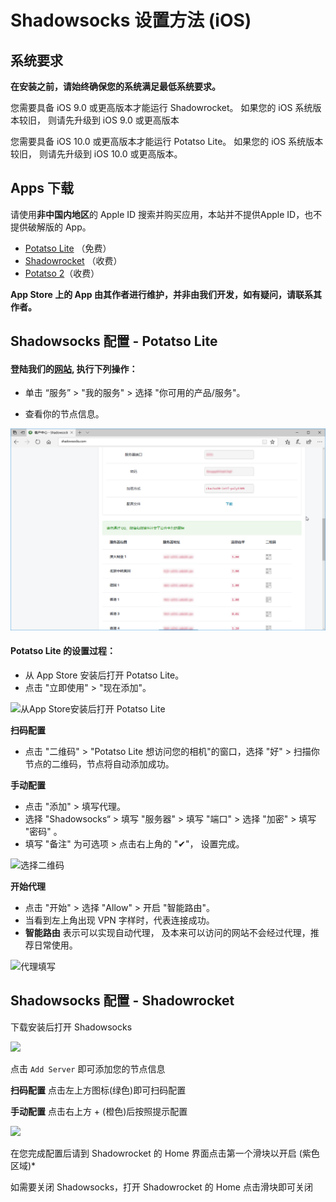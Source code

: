 # Shadowsocks 设置方法 (iOS)

## 系统要求
**在安装之前，请始终确保您的系统满足最低系统要求。**

您需要具备 iOS 9.0 或更高版本才能运行 Shadowrocket。 如果您的 iOS 系统版本较旧， 则请先升级到 iOS 9.0 或更高版本

您需要具备 iOS 10.0 或更高版本才能运行 Potatso Lite。 如果您的 iOS 系统版本较旧， 则请先升级到 iOS 10.0 或更高版本。

## Apps 下载

请使用**非中国内地区**的 Apple ID 搜索并购买应用，本站并不提供Apple ID，也不提供破解版的 App。

* [Potatso Lite](https://itunes.apple.com/us/app/potatso-lite/id1239860606?mt=8) （免费）
* [Shadowrocket](https://itunes.apple.com/us/app/shadowrocket/id932747118?mt=8) （收费）
* [Potatso 2](https://itunes.apple.com/us/app/potatso-2/id1162704202?mt=8)（收费）

**App Store 上的 App 由其作者进行维护，并非由我们开发，如有疑问，请联系其作者。**

## Shadowsocks 配置 - Potatso Lite

#### 登陆我们的[网站](https://home.shadowsocks.ch), 执行下列操作：

* 单击 “服务” > "我的服务" > 选择 "你可用的产品/服务"。

* 查看你的节点信息。

![查看你的节点信息。](files/images/int-portal-productdetail.png)

#### Potatso Lite 的设置过程：

* 从 App Store 安装后打开 Potatso Lite。
* 点击 "立即使用" > "现在添加"。

![从App Store安装后打开 Potatso Lite](files/images/ios-step1.png)


**扫码配置**

* 点击 "二维码" > "Potatso Lite 想访问您的相机"的窗口，选择 "好" > 扫描你节点的二维码，节点将自动添加成功。

**手动配置**

* 点击 "添加" > 填写代理。
* 选择 "Shadowsocks“ > 填写 "服务器" > 填写 "端口" > 选择 "加密" > 填写 "密码" 。
* 填写 "备注" 为可选项 > 点击右上角的 "✔"， 设置完成。

![选择二维码](files/images/ios-step2.png)



**开始代理**

* 点击 "开始" > 选择 "Allow" > 开启 "智能路由"。
* 当看到左上角出现 VPN 字样时，代表连接成功。
* **智能路由** 表示可以实现自动代理， 及本来可以访问的网站不会经过代理，推荐日常使用。

![代理填写](files/images/ios-step3.png)


## Shadowsocks 配置 - Shadowrocket

下载安装后打开 Shadowsocks

![](https://ooo.0o0.ooo/2017/01/04/586d092d42d92.png)

点击 `Add Server` 即可添加您的节点信息

**扫码配置**
点击左上方图标(绿色)即可扫码配置

**手动配置**
点击右上方 + (橙色)后按照提示配置

![](https://i.loli.net/2017/11/02/59fa820b25da6.jpeg)

在您完成配置后请到 Shadowrocket 的 Home 界面点击第一个滑块以开启 (紫色区域)*

如需要关闭 Shadowsocks，打开 Shadowrocket 的 Home 点击滑块即可关闭
